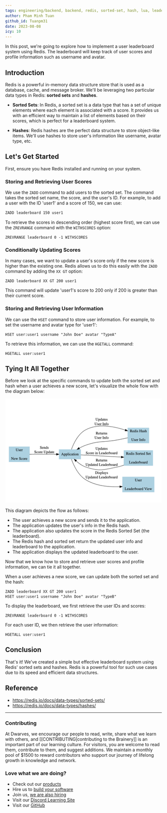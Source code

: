```yaml
---
tags: engineering/backend, backend, redis, sorted-set, hash, lua, leaderboard, data-structures
author: Pham Minh Tuan
github_id: Tuanpm31
date: 2023-08-08
icy: 10
---
```


In this post, we're going to explore how to implement a user leaderboard system using Redis. The leaderboard will keep track of user scores and profile information such as username and avatar. 

## Introduction

Redis is a powerful in-memory data structure store that is used as a database, cache, and message broker. We'll be leveraging two particular data types in Redis: **sorted sets** and **hashes**.

- **Sorted Sets**: In Redis, a sorted set is a data type that has a set of unique elements where each element is associated with a score. It provides us with an efficient way to maintain a list of elements based on their scores, which is perfect for a leaderboard system.

- **Hashes**: Redis hashes are the perfect data structure to store object-like items. We'll use hashes to store user's information like username, avatar type, etc.

## Let's Get Started

First, ensure you have Redis installed and running on your system.

### Storing and Retrieving User Scores

We use the `ZADD` command to add users to the sorted set. The command takes the sorted set name, the score, and the user's ID. For example, to add a user with the ID 'user1' and a score of 150, we can use:

```bash
ZADD leaderboard 150 user1
```

To retrieve the scores in descending order (highest score first), we can use the `ZREVRANGE` command with the `WITHSCORES` option:
```
ZREVRANGE leaderboard 0 -1 WITHSCORES
```

### Conditionally Updating Scores
In many cases, we want to update a user's score only if the new score is higher than the existing one. Redis allows us to do this easily with the `ZADD` command by adding the `XX GT` option:

```
ZADD leaderboard XX GT 200 user1
```

This command will update 'user1's score to 200 only if 200 is greater than their current score.

### Storing and Retrieving User Information

We can use the `HSET` command to store user information. For example, to set the username and avatar type for 'user1':
```
HSET user:user1 username "John Doe" avatar "TypeA"
```

To retrieve this information, we can use the `HGETALL` command:
```
HGETALL user:user1
```

## Tying It All Together

Before we look at the specific commands to update both the sorted set and hash when a user achieves a new score, let's visualize the whole flow with the diagram below:

![Flow Diagram](_assets/Flow_Diagram.png)

This diagram depicts the flow as follows:
- The user achieves a new score and sends it to the application.
- The application updates the user's info in the Redis hash.
- The application also updates the score in the Redis Sorted Set (the leaderboard).
- The Redis hash and sorted set return the updated user info and leaderboard to the application.
- The application displays the updated leaderboard to the user.


Now that we know how to store and retrieve user scores and profile information, we can tie it all together. 

When a user achieves a new score, we can update both the sorted set and the hash:

```
ZADD leaderboard XX GT 200 user1
HSET user:user1 username "John Doe" avatar "TypeB"
```

To display the leaderboard, we first retrieve the user IDs and scores:
```
ZREVRANGE leaderboard 0 -1 WITHSCORES
```

For each user ID, we then retrieve the user information:

```
HGETALL user:user1
```

## Conclusion

That's it! We've created a simple but effective leaderboard system using Redis' sorted sets and hashes. Redis is a powerful tool for such use cases due to its speed and efficient data structures.

## Reference
- https://redis.io/docs/data-types/sorted-sets/
- https://redis.io/docs/data-types/hashes/

---
<!-- CTA -->
### Contributing

At Dwarves, we encourage our people to read, write, share what we learn with others, and [[CONTRIBUTING|contributing to the Brainery]] is an important part of our learning culture. For visitors, you are welcome to read them, contribute to them, and suggest additions. We maintain a monthly pool of $1500 to reward contributors who support our journey of lifelong growth in knowledge and network.

### Love what we are doing?

- Check out our [products](https://superbits.co)
- Hire us to [build your software](https://d.foundation)
- Join us, [we are also hiring](https://github.com/dwarvesf/WeAreHiring)
- Visit our [Discord Learning Site](https://discord.gg/dzNBpNTVEZ)
- Visit our [GitHub](https://github.com/dwarvesf)